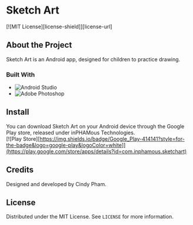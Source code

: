 # Sketch Art

[![MIT License][license-shield]][license-url]

## About the Project
Sketch Art is an Android app, designed for children to practice drawing.

### Built With
* ![Android Studio](https://img.shields.io/badge/Android%20Studio-3DDC84.svg?style=for-the-badge&logo=android-studio&logoColor=white)
* ![Adobe Photoshop](https://img.shields.io/badge/adobe%20photoshop-%2331A8FF.svg?style=for-the-badge&logo=adobe%20photoshop&logoColor=white)

## Install
You can download Sketch Art on your Android device through the Google Play store, released under inPHAMous Technologies.
<br />
[![Play Store][https://img.shields.io/badge/Google_Play-414141?style=for-the-badge&logo=google-play&logoColor=white]](https://play.google.com/store/apps/details?id=com.inphamous.sketchart)

## Credits
Designed and developed by Cindy Pham.

<!-- LICENSE -->
## License

Distributed under the MIT License. See `LICENSE` for more information.
